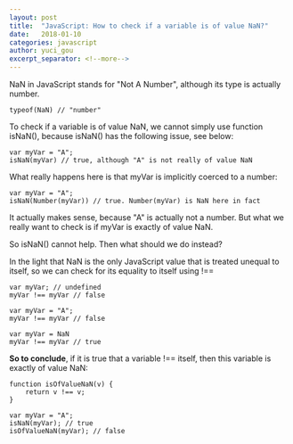 ```yaml
---
layout: post
title:  "JavaScript: How to check if a variable is of value NaN?"
date:   2018-01-10
categories: javascript
author: yuci_gou
excerpt_separator: <!--more-->
---
```


NaN in JavaScript stands for "Not A Number", although its type is actually number.

    typeof(NaN) // "number"

To check if a variable is of value NaN, we cannot simply use function isNaN(), because isNaN() has the following issue, see below:

    var myVar = "A";
    isNaN(myVar) // true, although "A" is not really of value NaN

<!--more-->

What really happens here is that myVar is implicitly coerced to a number:

    var myVar = "A";
    isNaN(Number(myVar)) // true. Number(myVar) is NaN here in fact

It actually makes sense, because "A" is actually not a number. But what we really want to check is if myVar is exactly of value NaN.

So isNaN() cannot help. Then what should we do instead?

In the light that NaN is the only JavaScript value that is treated unequal to itself, so we can check for its equality to itself using !==

    var myVar; // undefined
    myVar !== myVar // false

    var myVar = "A";
    myVar !== myVar // false

    var myVar = NaN
    myVar !== myVar // true

**So to conclude**, if it is true that a variable !== itself, then this variable is exactly of value NaN:

    function isOfValueNaN(v) {
        return v !== v;
    }

    var myVar = "A";
    isNaN(myVar); // true
    isOfValueNaN(myVar); // false